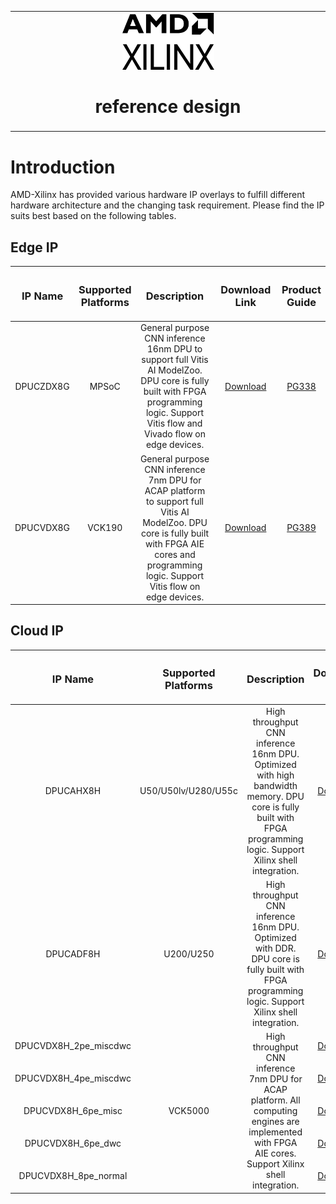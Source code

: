 ﻿<table class="sphinxhide">
 <tr width="100%">
    <td align="center"><img src="https://raw.githubusercontent.com/Xilinx/Image-Collateral/main/xilinx-logo.png" width="30%"/><h1>reference design</h1>
    </td>
 </tr>
</table>

# Introduction

AMD-Xilinx has provided various hardware IP overlays to fulfill different hardware architecture and the changing task requirement. 
Please find the IP suits best based on the following tables. 


## Edge IP


<table>
<thead>
  <tr>
    <th width="10%" align="center"><h3><b>IP Name</b></hr></th>
    <th width="5%" align="center"><h3><b>Supported Platforms</b></hr></th>
    <th width="50%" align="center"><h3><b>Description</b></hr></th>
    <th width="30%" align="center"><h3><b>Download Link</b></hr></th>
    <th width="5%" align="center"><h3><b>Product Guide</b></hr></th>
  </tr>
</thead>
<tbody>
  <tr>
    <td align="center">DPUCZDX8G</td>
    <td align="center">MPSoC</td>
    <td align="center">General purpose CNN inference 16nm DPU to support full Vitis AI ModelZoo. DPU core is fully built with FPGA programming logic. Support Vitis flow and Vivado flow on edge devices.</td>
    <td align="center"><a href="https://www.xilinx.com/bin/public/openDownload?filename=DPUCZDX8G.tar.gz">Download</a></td>
    <td align="center"><a href="https://docs.xilinx.com/r/en-US/pg338-dpu?tocId=~72l0MosWV8p9MbkDlnw8Q">PG338</a></td>
  </tr>
  <tr>
    <td align="center">DPUCVDX8G</td>
    <td align="center">VCK190</td>
    <td align="center">General purpose CNN inference 7nm DPU for ACAP platform to support full Vitis AI ModelZoo. DPU core is fully built with FPGA AIE cores and programming logic. Support Vitis flow on edge devices.</td>
    <td align="center"><a href="https://www.xilinx.com/bin/public/openDownload?filename=DPUCVDX8G.tar.gz">Download</a></td>
    <td align="center"><a href="https://docs.xilinx.com/r/en-US/pg389-dpucvdx8g/Introduction">PG389</a></td>
  </tr>
</tbody>
</table>

## Cloud IP

<table>
<thead>
  <tr>
    <th width="10%" align="center"><h3><b>IP Name</b></hr></th>
    <th width="5%" align="center"><h3><b>Supported Platforms</b></hr></th>
    <th width="50%" align="center"><h3><b>Description</b></hr></th>
    <th width="30%" align="center"><h3><b>Download Link</b></hr></th>
    <th width="5%" align="center"><h3><b>Product Guide</b></hr></th>
  </tr>
</thead>
<tbody>
  <tr>
    <td align="center">DPUCAHX8H</td>
    <td align="center">U50/U50lv/U280/U55c</td>
    <td align="center">High throughput CNN inference 16nm DPU. Optimized with high bandwidth memory. DPU core is fully built with FPGA programming logic. Support Xilinx shell integration.</td>
    <td align="center"><a href="https://www.xilinx.com/bin/public/openDownload?filename=DPUCAHX8H.tar.gz">Download</a></td>
    <td align="center"><a href="https://docs.xilinx.com/r/en-US/pg367-dpucahx8h">PG367</a></td>
  </tr>
  <tr>
    <td align="center">DPUCADF8H</td>
    <td align="center">U200/U250</td>
    <td align="center">High throughput CNN inference 16nm DPU. Optimized with DDR. DPU core is fully built with FPGA programming logic. Support Xilinx shell integration.</td>
    <td align="center"><a href="https://www.xilinx.com/bin/public/openDownload?filename=DPUCAHX8H.tar.gz">Download</a></td>
    <td align="center"><a href="https://docs.xilinx.com/r/en-US/pg400-dpucadf8h">PG400</a></td>
  </tr>
  <tr>
    <td align="center">DPUCVDX8H_2pe_miscdwc</td>
    <td rowspan="5" align="center">VCK5000</td>
    <td rowspan="5" align="center">High throughput CNN inference 7nm DPU for ACAP platform. All computing engines are implemented with FPGA AIE cores.  Support Xilinx shell integration.</td>
    <td align="center"><a href="https://www.xilinx.com/bin/public/openDownload?filename=DPUCVDX8H_2pe_miscdwc.tar.gz">Download</a></td>
    <td rowspan="5" align="center"><a href="https://docs.xilinx.com/r/en-US/pg403-dpucvdx8h">PG403</a></td>
  </tr>
  <tr>
    <td align="center">DPUCVDX8H_4pe_miscdwc</td>
    <td align="center"><a href="https://www.xilinx.com/bin/public/openDownload?filename=DPUCVDX8H_4pe_miscdwc.tar.gz">Download</a></td>
  </tr>
  <tr>
    <td align="center">DPUCVDX8H_6pe_misc</td>
    <td align="center"><a href="https://www.xilinx.com/bin/public/openDownload?filename=DPUCVDX8H_6pe_misc.tar.gz">Download</a></td>
  </tr>
  <tr>
    <td align="center">DPUCVDX8H_6pe_dwc</td>
    <td align="center"><a href="https://www.xilinx.com/bin/public/openDownload?filename=DPUCVDX8H_6pe_dwc.tar.gz">Download</a></td>
  </tr>
  <tr>
    <td align="center">DPUCVDX8H_8pe_normal</td>
    <td align="center"><a href="https://www.xilinx.com/bin/public/openDownload?filename=DPUCVDX8H_8pe_normal.tar.gz">Download</a></td>
  </tr>
</tbody>
</table>
